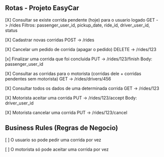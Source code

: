 Rotas - Projeto EasyCar
----------------------------------------


[X] Consultar se existe corrida pendente (hoje) para o usuario logado
    GET -> /rides
    Filtros: passenger_user_id, pickup_date, ride_id, driver_user_id, status

[X] Cadastrar novas corridas
    POST -> /rides

[X] Cancelar um pedido de corrida (apagar o pedido)
    DELETE -> /rides/123

[x] Finalizar uma corrida que foi concluida
    PUT -> /rides/123/finish
    Body: passenger_user_id

[X] Consultar as corridas para o motorista (corridas dele + corridas pendentes sem motorista)
    GET -> /rides/drivers/456

[X] Consultar todos os dados de uma determinada corrida
    GET -> /rides/123

[X] Motorista aceitar uma corrida
    PUT -> /rides/123/accept
    Body: driver_user_id  

[X] Motorista cancelar uma corrida
    PUT -> /rides/123/cancel


Business Rules (Regras de Negocio)
----------------------------------------

[ ] O usuario so pode pedir uma corrida por vez

[ ] O motorista só pode aceitar uma corrida por vez

